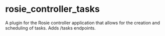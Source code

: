 # rosie_controller_tasks
A plugin for the Rosie controller application that allows for the creation and scheduling of tasks. Adds /tasks endpoints.
